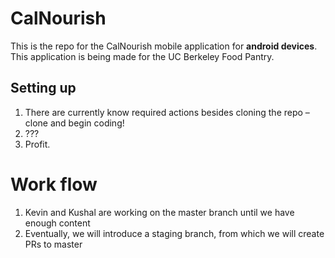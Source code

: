 # CalNourish

This is the repo for the CalNourish mobile application for **android devices**. This application is being made for the UC Berkeley Food Pantry.

## Setting up
1. There are currently know required actions besides cloning the repo – clone and begin coding!
2. ???
3. Profit.

# Work flow
1. Kevin and Kushal are working on the master branch until we have enough content
2. Eventually, we will introduce a staging branch, from which we will create PRs to master
